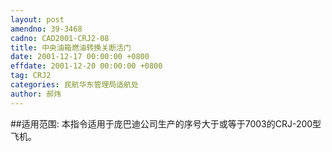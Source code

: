```yaml
---
layout: post
amendno: 39-3468
cadno: CAD2001-CRJ2-08
title: 中央油箱燃油转换关断活门
date: 2001-12-17 00:00:00 +0800
effdate: 2001-12-20 00:00:00 +0800
tag: CRJ2
categories: 民航华东管理局适航处
author: 郝炜
---
```


##适用范围:
本指令适用于庞巴迪公司生产的序号大于或等于7003的CRJ-200型飞机。


